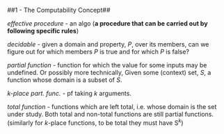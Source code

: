 ##1 - The Computability Concept##

_effective procedure_ - an algo (**a procedure that can be carried out by following specific rules**)

_decidable_ - given a domain and property, _P_, over its members, can we figure out for which members _P_ is true and for which _P_ is false?

_partial function_ - function for which the value for some inputs may be undefined. Or possibly more technically, Given some (context) set, _S_, a function whose domain is a subset of _S_.

_k-place part. func._ - pf taking _k_ arguments.

_total function_ - functions which are left total, i.e. whose domain is the set under study. Both total and non-total functions are still partial functions. (similarly for _k_-place functions, to be total they must have S<sup>_k_</sup>)